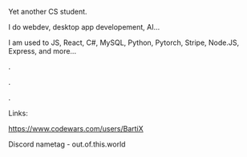 Yet another CS student.

I do webdev, desktop app developement, AI...

I am used to JS, React, C#, MySQL, Python, Pytorch, Stripe, Node.JS, Express, and more...

.

.

.

Links:

https://www.codewars.com/users/BartiX

Discord nametag - out.of.this.world
<!---
BartiX8530/BartiX8530 is a ✨ special ✨ repository because its `README.md` (this file) appears on your GitHub profile.
You can click the Preview link to take a look at your changes.
--->
